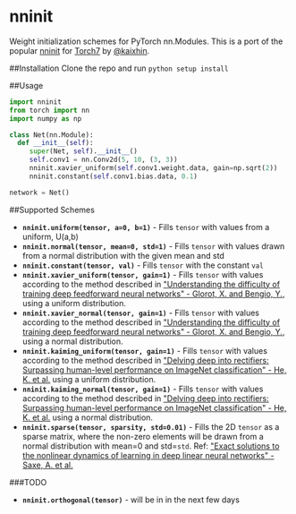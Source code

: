 # nninit

Weight initialization schemes for PyTorch nn.Modules. This is a port of the popular [nninit](https://github.com/Kaixhin/nninit) for [Torch7](https://github.com/torch/torch7) by [@kaixhin](https://github.com/Kaixhin/).


##Installation
Clone the repo and run `python setup install`

##Usage
```python
import nninit
from torch import nn
import numpy as np

class Net(nn.Module):
  def __init__(self):
     super(Net, self).__init__()
     self.conv1 = nn.Conv2d(5, 10, (3, 3))
     nninit.xavier_uniform(self.conv1.weight.data, gain=np.sqrt(2))
     nninit.constant(self.conv1.bias.data, 0.1)

network = Net()
```

##Supported Schemes
* **`nninit.uniform(tensor, a=0, b=1)`** - Fills `tensor` with values from a uniform, U(a,b)
* **`nninit.normal(tensor, mean=0, std=1)`** - Fills `tensor` with values drawn from a normal distribution with the given mean and std
* **`nninit.constant(tensor, val)`** - Fills `tensor` with the constant `val`
* **`nninit.xavier_uniform(tensor, gain=1)`** - Fills `tensor` with values according to the method described in ["Understanding the difficulty of training deep feedforward neural networks" - Glorot, X. and Bengio, Y.](http://jmlr.org/proceedings/papers/v9/glorot10a/glorot10a.pdf), using a uniform distribution.
* **`nninit.xavier_normal(tensor, gain=1)`** - Fills `tensor` with values according to the method described in ["Understanding the difficulty of training deep feedforward neural networks" - Glorot, X. and Bengio, Y.](http://jmlr.org/proceedings/papers/v9/glorot10a/glorot10a.pdf), using a normal distribution.
* **`nninit.kaiming_uniform(tensor, gain=1)`** - Fills `tensor` with values according to the method described in ["Delving deep into rectifiers: Surpassing human-level performance on ImageNet classification" - He, K. et al.](https://arxiv.org/abs/1502.01852) using a uniform distribution.
* **`nninit.kaiming_normal(tensor, gain=1)`** - Fills `tensor` with values according to the method described in ["Delving deep into rectifiers: Surpassing human-level performance on ImageNet classification" - He, K. et al.](https://arxiv.org/abs/1502.01852) using a normal distribution.
* **`nninit.sparse(tensor, sparsity, std=0.01)`** - Fills the 2D `tensor` as a sparse matrix, where the non-zero elements will be drawn from a normal distribution with mean=0 and std=`std`. Ref: ["Exact solutions to the nonlinear dynamics of learning in deep linear neural networks" - Saxe, A. et al.](https://arxiv.org/abs/1312.6120)

###TODO
* **`nninit.orthogonal(tensor)`** - will be in in the next few days
